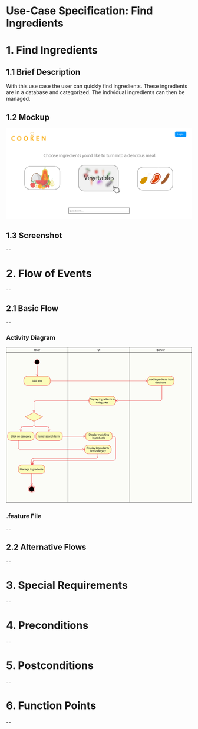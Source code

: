 # Use-Case Specification: Find Ingredients

# 1. Find Ingredients

## 1.1 Brief Description

With this use case the user can quickly find ingredients. These ingredients are in a database and categorized. The individual ingredients can then be managed.

## 1.2 Mockup
![Find Ingredients](mockup.png)

## 1.3 Screenshot
--

# 2. Flow of Events
--

## 2.1 Basic Flow
--

### Activity Diagram
![activity-diagram](activity-diagram.jpg)

### .feature File
--

## 2.2 Alternative Flows
--

# 3. Special Requirements
--

# 4. Preconditions
--

# 5. Postconditions
--

# 6. Function Points
--
